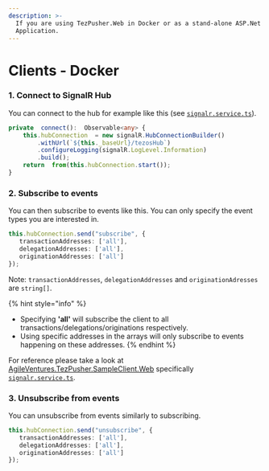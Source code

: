 ```yaml
---
description: >-
  If you are using TezPusher.Web in Docker or as a stand-alone ASP.Net Core
  Application.
---
```


# Clients - Docker

### 1. Connect to SignalR Hub

You can connect to the hub for example like this \(see [`signalr.service.ts`](https://github.com/agile-ventures/TaaS/blob/84fe386b38f5e488a194a2aa531b109c7dc435d6/AgileVentures.TezPusher.SampleClient.Web/src/app/signalr.service.ts#L65)\).

```typescript
private  connect():  Observable<any> {
    this.hubConnection  = new signalR.HubConnectionBuilder()
        .withUrl(`${this._baseUrl}/tezosHub`)
        .configureLogging(signalR.LogLevel.Information)
        .build();
    return  from(this.hubConnection.start());
}
```

### 2. Subscribe to events

You can then subscribe to events like this. You can only specify the event types you are interested in. 

```typescript
this.hubConnection.send("subscribe", { 
   transactionAddresses: ['all'],
   delegationAddresses: ['all'],
   originationAddresses: ['all']
});
```

Note: `transactionAddresses`, `delegationAddresses` and `originationAdresses` are `string[]`.

{% hint style="info" %}
* Specifying **'all'** will subscribe the client to all transactions/delegations/originations respectively.
* Using specific addresses in the arrays will only subscribe to events happening on these addresses.
{% endhint %}

For reference please take a look at [AgileVentures.TezPusher.SampleClient.Web](https://github.com/agile-ventures/TaaS/tree/master/AgileVentures.TezPusher.SampleClient.Web) specifically [`signalr.service.ts`](https://github.com/agile-ventures/TaaS/blob/84fe386b38f5e488a194a2aa531b109c7dc435d6/AgileVentures.TezPusher.SampleClient.Web/src/app/signalr.service.ts#L65).

### 3. Unsubscribe from events

You can unsubscribe from events similarly to subscribing.

```typescript
this.hubConnection.send("unsubscribe", { 
   transactionAddresses: ['all'],
   delegationAddresses: ['all'],
   originationAddresses: ['all']
});
```



